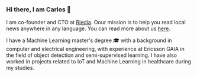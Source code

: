 ### Hi there, I am Carlos 🐔

I am co-founder and CTO at [Riedia](http://www.riedia.com). Oour mission is to help you read local news anywhere in any language. You can read more about us [here](https://www.riedia.com/about/).

I have a Machine Learning master's degree 🎓 with a background in computer and electrical engineering, with experience at Ericsson GAIA in the field of object detection and semi-supervised learning. I have also worked in projects related to IoT and Machine Learning in healthcare during my studies.


<!--
**carloslago/carloslago** is a ✨ _special_ ✨ repository because its `README.md` (this file) appears on your GitHub profile.

Here are some ideas to get you started:

- 🔭 I’m currently working on ...
- 🌱 I’m currently learning ...
- 👯 I’m looking to collaborate on ...
- 🤔 I’m looking for help with ...
- 💬 Ask me about ...
- 📫 How to reach me: ...
- 😄 Pronouns: ...
- ⚡ Fun fact: ...
-->
